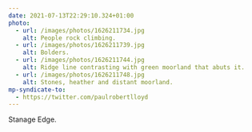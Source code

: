 ```yaml
---
date: 2021-07-13T22:29:10.324+01:00
photo:
  - url: /images/photos/1626211734.jpg
    alt: People rock climbing.
  - url: /images/photos/1626211739.jpg
    alt: Bolders.
  - url: /images/photos/1626211744.jpg
    alt: Ridge line contrasting with green moorland that abuts it.
  - url: /images/photos/1626211748.jpg
    alt: Stones, heather and distant moorland.
mp-syndicate-to:
  - https://twitter.com/paulrobertlloyd
---
```

Stanage Edge.
